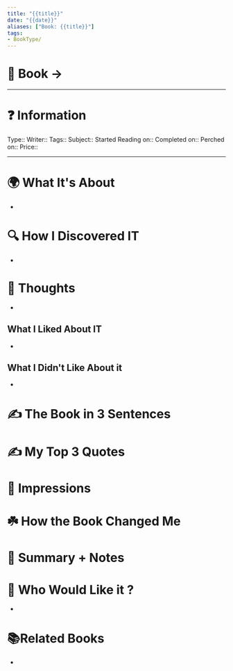 ```yaml
---
title: "{{title}}"
date: "{{date}}"
aliases: ["Book: {{title}}"]
tags:
- BookType/
---
```


# 📔 Book -> 
___
# ❓ Information
Type:: 
Writer:: 
Tags:: 
Subject:: 
Started Reading on:: 
Completed on:: 
Perched on:: 
Price:: 
___
# 🌍 What It's About
-  
# 🔍 How I Discovered IT
- 
# 🧠 Thoughts
- 
## What I Liked About IT
- 
## What I Didn't Like About it
- 
# ✍️ The Book in 3 Sentences
# ✍️ My Top 3 Quotes
# 🎨 Impressions
# ☘️ How the Book Changed Me
# 📒 Summary + Notes
# 🥰 Who Would Like it ?
- 
# 📚Related Books
- 